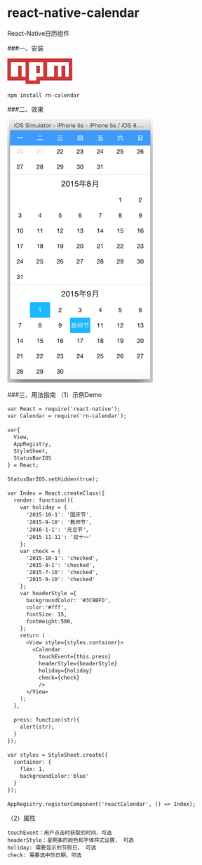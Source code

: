 # react-native-calendar
React-Native日历组件

###一、安装

![](npm.png)

    npm install rn-calendar

###二、效果

![](demo.png)


###三、用法指南
（1）示例Demo

    var React = require('react-native');
    var Calendar = require('rn-calendar');

    var{
      View,
      AppRegistry,
      StyleSheet,
      StatusBarIOS
    } = React;

    StatusBarIOS.setHidden(true);

    var Index = React.createClass({
      render: function(){
        var holiday = {
          '2015-10-1': '国庆节',
          '2015-9-10': '教师节',
          '2016-1-1': '元旦节',
          '2015-11-11': '双十一'
        };
        var check = {
          '2015-10-1': 'checked',
          '2015-9-1': 'checked',
          '2015-7-10': 'checked',
          '2015-9-10': 'checked'
        };
        var headerStyle ={
          backgroundColor: '#3C9BFD',
          color:'#fff',
          fontSize: 15,
          fontWeight:500,
        };
        return (
          <View style={styles.container}>
            <Calendar
              touchEvent={this.press}
              headerStyle={headerStyle}
              holiday={holiday}
              check={check}
              />
          </View>
        );
      },

      press: function(str){
        alert(str);
      }
    });

    var styles = StyleSheet.create({
      container: {
        flex: 1,
        backgroundColor:'blue'
      }
    });

    AppRegistry.registerComponent('reactCalendar', () => Index);

 （2）属性

    touchEvent：用户点击时获取的时间，可选
    headerStyle：星期条的颜色和字体样式设置， 可选
    holiday: 需要显示的节假日， 可选
    check: 需要选中的日期，可选



